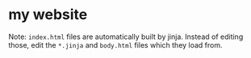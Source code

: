 # my website

Note: `index.html` files are automatically built by jinja. Instead of editing those, edit the `*.jinja` and `body.html` files which they load from.